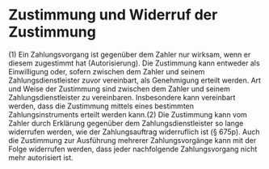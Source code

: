 # Zustimmung und Widerruf der Zustimmung

(1) Ein Zahlungsvorgang ist gegenüber dem Zahler nur wirksam, wenn er diesem zugestimmt hat (Autorisierung). Die Zustimmung kann entweder als Einwilligung oder, sofern zwischen dem Zahler und seinem Zahlungsdienstleister zuvor vereinbart, als Genehmigung erteilt werden. Art und Weise der Zustimmung sind zwischen dem Zahler und seinem Zahlungsdienstleister zu vereinbaren. Insbesondere kann vereinbart werden, dass die Zustimmung mittels eines bestimmten Zahlungsinstruments erteilt werden kann.(2) Die Zustimmung kann vom Zahler durch Erklärung gegenüber dem Zahlungsdienstleister so lange widerrufen werden, wie der Zahlungsauftrag widerruflich ist (§ 675p). Auch die Zustimmung zur Ausführung mehrerer Zahlungsvorgänge kann mit der Folge widerrufen werden, dass jeder nachfolgende Zahlungsvorgang nicht mehr autorisiert ist. 

